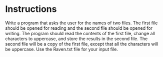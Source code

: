 # Instructions  

Write a program that asks the user for the names of two files. The first file should be opened for reading and the second file should be opened for writing. The program should read the contents of the first file, change all characters to uppercase, and store the results in the second file. The second file will be a copy of the first file, except that all the characters will be uppercase. Use the Raven.txt file for your input file.